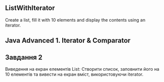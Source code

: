## ListWithIterator
Create a list, fill it with 10 elements and display the contents using an iterator.
## Java Advanced  1. Iterator & Comparator

## Завдання 2 
Виведення на екран елементів List: Створити список, заповнити його на 10 елементів та вивести на екран вміст, використовуючи iterator.

